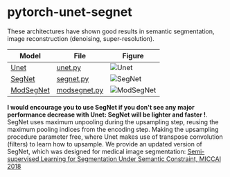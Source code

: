 # pytorch-unet-segnet

These architectures have shown good results in semantic segmentation, image reconstruction (denoising, super-resolution).

|Model|File|Figure|
|-------|--------|----------|
|[Unet](https://arxiv.org/abs/1505.04597)|[unet.py](https://github.com/trypag/pytorch-unet-segnet/blob/master/unet.py)|![Unet](https://github.com/trypag/pytorch-unet-segnet/blob/master/docs/unet/u-net-architecture.png)|
|[SegNet](https://arxiv.org/abs/1511.00561)|[segnet.py](https://github.com/trypag/pytorch-unet-segnet/blob/master/segnet.py)|![SegNet](https://github.com/trypag/pytorch-unet-segnet/blob/master/docs/segnet/segnet.png)|
|[ModSegNet](https://link.springer.com/chapter/10.1007/978-3-030-00931-1_68)|[modsegnet.py](https://github.com/trypag/pytorch-unet-segnet/blob/master/unet.py)|![ModSegNet](https://github.com/trypag/pytorch-unet-segnet/blob/master/docs/modsegnet/1.png)|


**I would encourage you to use SegNet if you don't see any major performance decrease with Unet: SegNet will be lighter and faster !**. SegNet uses maximum unpooling during the upsampling step, reusing the maximum pooling indices from the encoding step. Making the upsampling procedure parameter free, where Unet makes use of transpose convolution (filters) to learn how to upsample. 
We provide an updated version of SegNet, which was designed for medical image segmentation: [Semi-supervised Learning for Segmentation Under Semantic Constraint, MICCAI 2018](https://link.springer.com/chapter/10.1007/978-3-030-00931-1_68)
